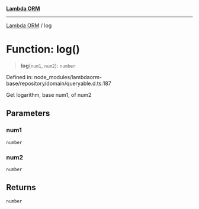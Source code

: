 [**Lambda ORM**](../README.md)

***

[Lambda ORM](../README.md) / log

# Function: log()

> **log**(`num1`, `num2`): `number`

Defined in: node\_modules/lambdaorm-base/repository/domain/queryable.d.ts:187

Get logarithm, base num1, of num2

## Parameters

### num1

`number`

### num2

`number`

## Returns

`number`
